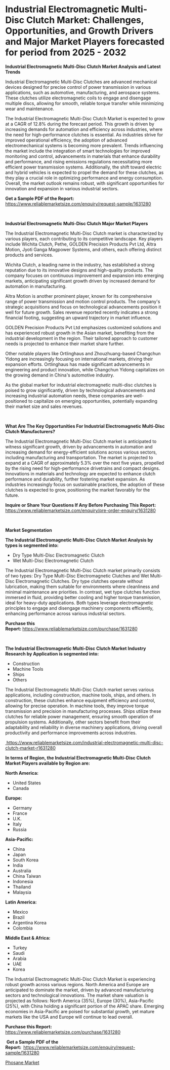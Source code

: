 <p><h1>Industrial Electromagnetic Multi-Disc Clutch Market: Challenges, Opportunities, and Growth Drivers and Major Market Players forecasted for period from 2025 - 2032</h1></p><p><strong>Industrial Electromagnetic Multi-Disc Clutch Market Analysis and Latest Trends</strong></p>
<p><p>Industrial Electromagnetic Multi-Disc Clutches are advanced mechanical devices designed for precise control of power transmission in various applications, such as automotive, manufacturing, and aerospace systems. These clutches utilize electromagnetic coils to engage and disengage multiple discs, allowing for smooth, reliable torque transfer while minimizing wear and maintenance.</p><p>The Industrial Electromagnetic Multi-Disc Clutch Market is expected to grow at a CAGR of 12.8% during the forecast period. This growth is driven by increasing demands for automation and efficiency across industries, where the need for high-performance clutches is essential. As industries strive for improved operational efficiency, the adoption of advanced electromechanical systems is becoming more prevalent. Trends influencing the market include the integration of smart technologies for improved monitoring and control, advancements in materials that enhance durability and performance, and rising emissions regulations necessitating more efficient power transmission systems. Additionally, the shift toward electric and hybrid vehicles is expected to propel the demand for these clutches, as they play a crucial role in optimizing performance and energy consumption. Overall, the market outlook remains robust, with significant opportunities for innovation and expansion in various industrial sectors.</p></p>
<p><strong>Get a Sample PDF of the Report:&nbsp;</strong> <a href="https://www.reliablemarketsize.com/enquiry/request-sample/1631280?utm_campaign=2753&utm_medium=2&utm_source=Github&utm_content=ia&utm_term=29032025&utm_id=industrial-electromagnetic-multi-disc-clutch">https://www.reliablemarketsize.com/enquiry/request-sample/1631280</a></p>
<p>&nbsp;</p>
<p><strong>Industrial Electromagnetic Multi-Disc Clutch Major Market Players</strong></p>
<p><p>The Industrial Electromagnetic Multi-Disc Clutch market is characterized by various players, each contributing to its competitive landscape. Key players include Wichita Clutch, Pethe, GOLDEN Precision Products Pvt Ltd, Altra Motion, Jyoti Ganga Magpower Systems, and others, each offering distinct products and services.</p><p>Wichita Clutch, a leading name in the industry, has established a strong reputation due to its innovative designs and high-quality products. The company focuses on continuous improvement and expansion into emerging markets, anticipating significant growth driven by increased demand for automation in manufacturing.</p><p>Altra Motion is another prominent player, known for its comprehensive range of power transmission and motion control products. The company's strategic acquisitions and focus on technological advancements position it well for future growth. Sales revenue reported recently indicates a strong financial footing, suggesting an upward trajectory in market influence.</p><p>GOLDEN Precision Products Pvt Ltd emphasizes customized solutions and has experienced robust growth in the Asian market, benefiting from the industrial development in the region. Their tailored approach to customer needs is projected to enhance their market share further.</p><p>Other notable players like Ortlinghaus and Zhouzhuang-based Changchun Yidong are increasingly focusing on international markets, driving their expansion efforts. Ortlinghaus has made significant advancements in engineering and product innovation, while Changchun Yidong capitalizes on the growing demand in China's automotive industry.</p><p>As the global market for industrial electromagnetic multi-disc clutches is poised to grow significantly, driven by technological advancements and increasing industrial automation needs, these companies are well-positioned to capitalize on emerging opportunities, potentially expanding their market size and sales revenues.</p></p>
<p>&nbsp;</p>
<p><strong>What Are The Key Opportunities For Industrial Electromagnetic Multi-Disc Clutch Manufacturers?</strong></p>
<p><p>The Industrial Electromagnetic Multi-Disc Clutch market is anticipated to witness significant growth, driven by advancements in automation and increasing demand for energy-efficient solutions across various sectors, including manufacturing and transportation. The market is projected to expand at a CAGR of approximately 5.3% over the next five years, propelled by the rising need for high-performance drivetrains and compact designs. Innovations in materials and technology are expected to enhance clutch performance and durability, further fostering market expansion. As industries increasingly focus on sustainable practices, the adoption of these clutches is expected to grow, positioning the market favorably for the future.</p></p>
<p><strong>Inquire or Share Your Questions If Any Before Purchasing This Report:</strong> <a href="https://www.reliablemarketsize.com/enquiry/pre-order-enquiry/1631280?utm_campaign=2753&utm_medium=2&utm_source=Github&utm_content=ia&utm_term=29032025&utm_id=industrial-electromagnetic-multi-disc-clutch">https://www.reliablemarketsize.com/enquiry/pre-order-enquiry/1631280</a></p>
<p>&nbsp;</p>
<p><strong>Market Segmentation</strong></p>
<p><strong>The Industrial Electromagnetic Multi-Disc Clutch Market Analysis by types is segmented into:</strong></p>
<p><ul><li>Dry Type Multi-Disc Electromagnetic Clutch</li><li>Wet Multi-Disc Electromagnetic Clutch</li></ul></p>
<p><p>The Industrial Electromagnetic Multi-Disc Clutch market primarily consists of two types: Dry Type Multi-Disc Electromagnetic Clutches and Wet Multi-Disc Electromagnetic Clutches. Dry type clutches operate without lubrication, making them suitable for environments where cleanliness and minimal maintenance are priorities. In contrast, wet type clutches function immersed in fluid, providing better cooling and higher torque transmission, ideal for heavy-duty applications. Both types leverage electromagnetic principles to engage and disengage machinery components efficiently, enhancing performance across various industrial sectors.</p></p>
<p><strong>Purchase this Report:&nbsp;</strong><a href="https://www.reliablemarketsize.com/purchase/1631280?utm_campaign=2753&utm_medium=2&utm_source=Github&utm_content=ia&utm_term=29032025&utm_id=industrial-electromagnetic-multi-disc-clutch">https://www.reliablemarketsize.com/purchase/1631280</a></p>
<p>&nbsp;</p>
<p><strong>The Industrial Electromagnetic Multi-Disc Clutch Market Industry Research by Application is segmented into:</strong></p>
<p><ul><li>Construction</li><li>Machine Tools</li><li>Ships</li><li>Others</li></ul></p>
<p><p>The Industrial Electromagnetic Multi-Disc Clutch market serves various applications, including construction, machine tools, ships, and others. In construction, these clutches enhance equipment efficiency and control, allowing for precise operation. In machine tools, they improve torque transmission and precision in manufacturing processes. Ships utilize these clutches for reliable power management, ensuring smooth operation of propulsion systems. Additionally, other sectors benefit from their adaptability and reliability in diverse machinery applications, driving overall productivity and performance improvements across industries.</p></p>
<p><a href="https://www.reliablemarketsize.com/industrial-electromagnetic-multi-disc-clutch-market-r1631280?utm_campaign=2753&utm_medium=2&utm_source=Github&utm_content=ia&utm_term=29032025&utm_id=industrial-electromagnetic-multi-disc-clutch">&nbsp;https://www.reliablemarketsize.com/industrial-electromagnetic-multi-disc-clutch-market-r1631280</a></p>
<p><strong>In terms of Region, the Industrial Electromagnetic Multi-Disc Clutch Market Players available by Region are:</strong></p>
<p>
    <p> <strong> North America: </strong>
        <ul>
            <li>United States</li>
            <li>Canada</li>
        </ul>
        </p> 
    <p> <strong> Europe: </strong>
        <ul>
            <li>Germany</li>
            <li>France</li>
            <li>U.K.</li>
            <li>Italy</li>
            <li>Russia</li>
        </ul>
        </p> 
    <p> <strong> Asia-Pacific: </strong>
        <ul>
            <li>China</li>
            <li>Japan</li>
            <li>South Korea</li>
            <li>India</li>
            <li>Australia</li>
            <li>China Taiwan</li>
            <li>Indonesia</li>
            <li>Thailand</li>
            <li>Malaysia</li>
        </ul>
        </p> 
    <p> <strong> Latin America: </strong>
        <ul>
            <li>Mexico</li>
            <li>Brazil</li>
            <li>Argentina Korea</li>
            <li>Colombia</li>
        </ul>
        </p> 
    <p> <strong> Middle East & Africa: </strong>
        <ul>
            <li>Turkey</li>
            <li>Saudi</li>
            <li>Arabia</li>
            <li>UAE</li>
            <li>Korea</li>
        </ul>
    </p>
    </p>
<p><p>The Industrial Electromagnetic Multi-Disc Clutch Market is experiencing robust growth across various regions. North America and Europe are anticipated to dominate the market, driven by advanced manufacturing sectors and technological innovations. The market share valuation is projected as follows: North America (35%), Europe (30%), Asia-Pacific (25%), with China holding a significant portion of the APAC share. Emerging economies in Asia-Pacific are poised for substantial growth, yet mature markets like the USA and Europe will continue to lead overall.</p></p>
<p><strong>Purchase this Report: </strong><a href="https://www.reliablemarketsize.com/purchase/1631280?utm_campaign=2753&utm_medium=2&utm_source=Github&utm_content=ia&utm_term=29032025&utm_id=industrial-electromagnetic-multi-disc-clutch">https://www.reliablemarketsize.com/purchase/1631280</a></p>
<p>&nbsp;<strong>Get a Sample PDF of the Report:&nbsp;&nbsp;</strong><a href="https://www.reliablemarketsize.com/enquiry/request-sample/1631280?utm_campaign=2753&utm_medium=2&utm_source=Github&utm_content=ia&utm_term=29032025&utm_id=industrial-electromagnetic-multi-disc-clutch">https://www.reliablemarketsize.com/enquiry/request-sample/1631280</a></p>
<p><strong></strong></p>
<p><p><a href="https://github.com/semiensamuel72378/Market-Research-Report-List-1/blob/main/phosane-market.md?utm_campaign=2753&utm_medium=2&utm_source=Github&utm_content=ia&utm_term=29032025&utm_id=industrial-electromagnetic-multi-disc-clutch">Phosane Market</a></p></p>